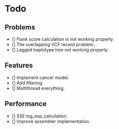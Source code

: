 # Todo

## Problems

- [] Flank score calculation is not working properly.
- [] The overlapping VCF record problem...
- [] Lagged haplotype tree not working properly.

## Features

- [] Implement cancer model.
- [] Add filtering.
- [] Multithread everything.

## Performance

- [] SSE log_exp_calculation.
- [] Improve assembler implementation.
